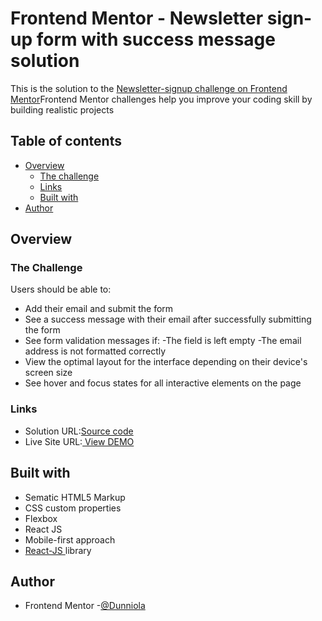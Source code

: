 # Frontend Mentor - Newsletter sign-up form with success message solution
This is the solution to the <a href ="https://www.frontendmentor.io/challenges/newsletter-signup-form-with-success-message-3FC1AZbNrv/hub">Newsletter-signup challenge on  Frontend Mentor</a>Frontend Mentor challenges help you improve your coding skill by building realistic projects 
## Table of contents 

- [Overview](#overview)
  - [The challenge](#the-challenge)
  - [Links](#links)
  - [Built with](#built-with)
- [Author](#author)

## Overview 

### The Challenge
Users should be able to:
- Add their email and submit the form
- See a success message with their email after successfully submitting the form
- See form validation messages if:
  -The field is left empty
  -The email address is not formatted          correctly
- View the optimal layout for the interface depending on their device's screen size
- See hover and focus states for all interactive elements on the page

### Links

- Solution URL:<a href ="https://github.com/Dunniola/Newsletter-signup">Source code </a>
- Live Site URL:<a href = ""> View DEMO
  </a>

## Built with

  - Sematic HTML5 Markup
  - CSS custom properties
  - Flexbox
  - React JS
  - Mobile-first approach
  - <a href ="https://react.dev/">React-JS     </a>library 



## Author
- Frontend Mentor -<a href ="https://www.frontendmentor.io/home/my-challenges?tab=completed">@Dunniola</a>

